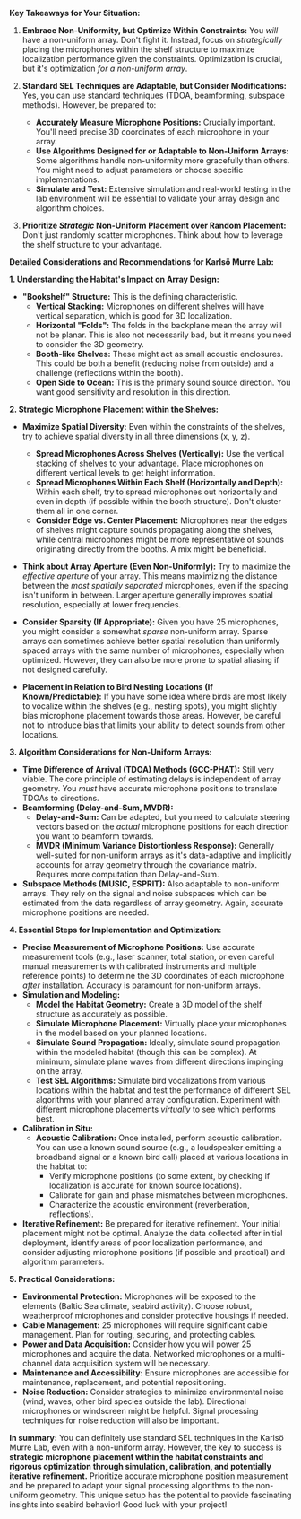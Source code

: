 **Key Takeaways for Your Situation:**

1. **Embrace Non-Uniformity, but Optimize Within Constraints:**  You *will* have a non-uniform array.  Don't fight it. Instead, focus on *strategically* placing the microphones within the shelf structure to maximize localization performance given the constraints.  Optimization is crucial, but it's optimization *for a non-uniform array*.

2. **Standard SEL Techniques are Adaptable, but Consider Modifications:**  Yes, you can use standard techniques (TDOA, beamforming, subspace methods). However, be prepared to:
    * **Accurately Measure Microphone Positions:**  Crucially important. You'll need precise 3D coordinates of each microphone in your array.
    * **Use Algorithms Designed for or Adaptable to Non-Uniform Arrays:** Some algorithms handle non-uniformity more gracefully than others.  You might need to adjust parameters or choose specific implementations.
    * **Simulate and Test:**  Extensive simulation and real-world testing in the lab environment will be essential to validate your array design and algorithm choices.

3. **Prioritize *Strategic* Non-Uniform Placement over Random Placement:**  Don't just randomly scatter microphones.  Think about how to leverage the shelf structure to your advantage.

**Detailed Considerations and Recommendations for Karlsö Murre Lab:**

**1. Understanding the Habitat's Impact on Array Design:**

* **"Bookshelf" Structure:** This is the defining characteristic.
    * **Vertical Stacking:** Microphones on different shelves will have vertical separation, which is good for 3D localization.
    * **Horizontal "Folds":** The folds in the backplane mean the array will not be planar. This is also not necessarily bad, but it means you need to consider the 3D geometry.
    * **Booth-like Shelves:** These might act as small acoustic enclosures. This could be both a benefit (reducing noise from outside) and a challenge (reflections within the booth).
    * **Open Side to Ocean:**  This is the primary sound source direction. You want good sensitivity and resolution in this direction.

**2. Strategic Microphone Placement within the Shelves:**

* **Maximize Spatial Diversity:**  Even within the constraints of the shelves, try to achieve spatial diversity in all three dimensions (x, y, z).
    * **Spread Microphones Across Shelves (Vertically):**  Use the vertical stacking of shelves to your advantage. Place microphones on different vertical levels to get height information.
    * **Spread Microphones Within Each Shelf (Horizontally and Depth):** Within each shelf, try to spread microphones out horizontally and even in depth (if possible within the booth structure).  Don't cluster them all in one corner.
    * **Consider Edge vs. Center Placement:** Microphones near the edges of shelves might capture sounds propagating along the shelves, while central microphones might be more representative of sounds originating directly from the booths. A mix might be beneficial.

* **Think about Array Aperture (Even Non-Uniformly):**  Try to maximize the *effective aperture* of your array.  This means maximizing the distance between the *most spatially separated* microphones, even if the spacing isn't uniform in between.  Larger aperture generally improves spatial resolution, especially at lower frequencies.

* **Consider Sparsity (If Appropriate):**  Given you have 25 microphones, you might consider a somewhat *sparse* non-uniform array.  Sparse arrays can sometimes achieve better spatial resolution than uniformly spaced arrays with the same number of microphones, especially when optimized. However, they can also be more prone to spatial aliasing if not designed carefully.

* **Placement in Relation to Bird Nesting Locations (If Known/Predictable):** If you have some idea where birds are most likely to vocalize within the shelves (e.g., nesting spots), you might slightly bias microphone placement towards those areas.  However, be careful not to introduce bias that limits your ability to detect sounds from other locations.

**3. Algorithm Considerations for Non-Uniform Arrays:**

* **Time Difference of Arrival (TDOA) Methods (GCC-PHAT):**  Still very viable.  The core principle of estimating delays is independent of array geometry.  You *must* have accurate microphone positions to translate TDOAs to directions.
* **Beamforming (Delay-and-Sum, MVDR):**
    * **Delay-and-Sum:** Can be adapted, but you need to calculate steering vectors based on the *actual* microphone positions for each direction you want to beamform towards.
    * **MVDR (Minimum Variance Distortionless Response):**  Generally well-suited for non-uniform arrays as it's data-adaptive and implicitly accounts for array geometry through the covariance matrix.  Requires more computation than Delay-and-Sum.
* **Subspace Methods (MUSIC, ESPRIT):**  Also adaptable to non-uniform arrays.  They rely on the signal and noise subspaces which can be estimated from the data regardless of array geometry.  Again, accurate microphone positions are needed.

**4. Essential Steps for Implementation and Optimization:**

* **Precise Measurement of Microphone Positions:** Use accurate measurement tools (e.g., laser scanner, total station, or even careful manual measurements with calibrated instruments and multiple reference points) to determine the 3D coordinates of each microphone *after* installation.  Accuracy is paramount for non-uniform arrays.
* **Simulation and Modeling:**
    * **Model the Habitat Geometry:** Create a 3D model of the shelf structure as accurately as possible.
    * **Simulate Microphone Placement:**  Virtually place your microphones in the model based on your planned locations.
    * **Simulate Sound Propagation:**  Ideally, simulate sound propagation within the modeled habitat (though this can be complex). At minimum, simulate plane waves from different directions impinging on the array.
    * **Test SEL Algorithms:**  Simulate bird vocalizations from various locations within the habitat and test the performance of different SEL algorithms with your planned array configuration.  Experiment with different microphone placements *virtually* to see which performs best.
* **Calibration in Situ:**
    * **Acoustic Calibration:**  Once installed, perform acoustic calibration. You can use a known sound source (e.g., a loudspeaker emitting a broadband signal or a known bird call) placed at various locations in the habitat to:
        * Verify microphone positions (to some extent, by checking if localization is accurate for known source locations).
        * Calibrate for gain and phase mismatches between microphones.
        * Characterize the acoustic environment (reverberation, reflections).
* **Iterative Refinement:** Be prepared for iterative refinement. Your initial placement might not be optimal. Analyze the data collected after initial deployment, identify areas of poor localization performance, and consider adjusting microphone positions (if possible and practical) and algorithm parameters.

**5. Practical Considerations:**

* **Environmental Protection:** Microphones will be exposed to the elements (Baltic Sea climate, seabird activity). Choose robust, weatherproof microphones and consider protective housings if needed.
* **Cable Management:** 25 microphones will require significant cable management. Plan for routing, securing, and protecting cables.
* **Power and Data Acquisition:**  Consider how you will power 25 microphones and acquire the data.  Networked microphones or a multi-channel data acquisition system will be necessary.
* **Maintenance and Accessibility:** Ensure microphones are accessible for maintenance, replacement, and potential repositioning.
* **Noise Reduction:**  Consider strategies to minimize environmental noise (wind, waves, other bird species outside the lab).  Directional microphones or windscreen might be helpful.  Signal processing techniques for noise reduction will also be important.

**In summary:** You can definitely use standard SEL techniques in the Karlsö Murre Lab, even with a non-uniform array.  However, the key to success is **strategic microphone placement within the habitat constraints and rigorous optimization through simulation, calibration, and potentially iterative refinement.**  Prioritize accurate microphone position measurement and be prepared to adapt your signal processing algorithms to the non-uniform geometry. This unique setup has the potential to provide fascinating insights into seabird behavior! Good luck with your project!
